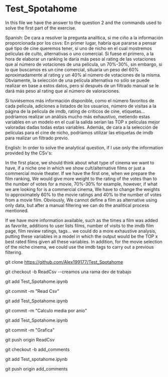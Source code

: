 # Test_Spotahome
In this file we have the answer to the question 2 and the commands used to solve the first part of the exercise.

Spanish:
De cara a resolver la pregunta analítica, si me ciño a la información proporcionada por los csvs:
	En primer lugar, habría que pararse a pensar qué tipo de cine queremos tener, si uno de nicho en el cual mostremos películas de culto, alternativas o uno comercial. Si fuese el primero, a la hora de elaborar un ranking le daría más peso al rating de las votaciones que al número de votaciones de una película, un 70%-30%, sin embargo, si lo que buscamos es un cine comercial, situaría un peso del 60% aproximadamente al rating y un 40% al número de votaciones de la misma. Obviamente, la selección de una película alternativa no sólo se puede realizar en base a estos datos, pero sí después de un filtrado manual se le dará más peso al rating que al número de valoraciones.

Si tuviésemos más información disponible, como el número favoritos de cada película, adiciones a listados de los usuarios, número de visitas a la página de la película de imdb, rating de críticos de cine, etiquetas... podríamos realizar un análisis mucho más exhaustivo, metiendo estas variables en un modelo en el cual la salida serían las TOP x películas mejor valoradas dadas todas estas variables. Además, de cara a la selección de películas para el cine de nicho, podríamos utilizar las etiquetas de imdb para realizar un filtrado previo.

English:
In order to solve the analytical question, if I use only the information provided by the CSv's:

In the first place, we should think about what type of cinema we want to have, if a niche one in which we show cult/alternative films or just a commercial movie theater. If we have the first one, when we prepare the film ranking, We would give more weight to the rating of the votes than to the number of votes for a movie, 70%-30% for example, 
however, if what we are looking for is a commercial cinema, We have to change the weights to approximately 60% to the movie ratings and 40% to the number of votes from a movie film. Obviously, We cannot define a film as alternative using only data, but after a manual filtering we can do the analitical process mentioned.

If we have more information available, such as the times a film was added as favorite, additions to user lists films, number of visits to the imdb film page, film review ratings, tags... we could do a more exhaustive analysis, putting these variables in a model in which the output would be the TOP x best rated films given all these variables. In addition, for the movie selection of the niche cinema, we could use the imdb tags to carry out a previous filtering.


git clone https://github.com/Alex199177/Test_Spotahome

git checkout -b ReadCsv  --creamos una rama dev de trabajo

git add Test_Spotahome.ipynb

git commit -m "Read Csv"

git add Test_Spotahome.ipynb 

git commit -m "Calculo media por anio"


git add Test_Spotahome.ipynb


git commit -m "Grafica"


git push origin ReadCsv


git checkout -b add_comments


git add Test_spotahome.ipynb


git push origin add_comments



